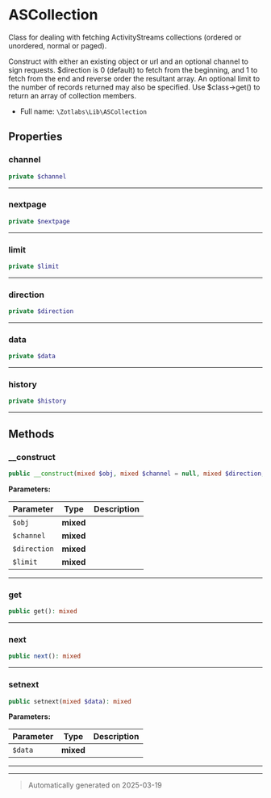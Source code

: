 
# ASCollection

Class for dealing with fetching ActivityStreams collections (ordered or unordered, normal or paged).

Construct with either an existing object or url and an optional channel to sign requests.
$direction is 0 (default) to fetch from the beginning, and 1 to fetch from the end and reverse order the resultant array.
An optional limit to the number of records returned may also be specified.
Use $class->get() to return an array of collection members.

* Full name: `\Zotlabs\Lib\ASCollection`



## Properties


### channel



```php
private $channel
```






***

### nextpage



```php
private $nextpage
```






***

### limit



```php
private $limit
```






***

### direction



```php
private $direction
```






***

### data



```php
private $data
```






***

### history



```php
private $history
```






***

## Methods


### __construct



```php
public __construct(mixed $obj, mixed $channel = null, mixed $direction, mixed $limit): mixed
```








**Parameters:**

| Parameter | Type | Description |
|-----------|------|-------------|
| `$obj` | **mixed** |  |
| `$channel` | **mixed** |  |
| `$direction` | **mixed** |  |
| `$limit` | **mixed** |  |





***

### get



```php
public get(): mixed
```












***

### next



```php
public next(): mixed
```












***

### setnext



```php
public setnext(mixed $data): mixed
```








**Parameters:**

| Parameter | Type | Description |
|-----------|------|-------------|
| `$data` | **mixed** |  |





***


***
> Automatically generated on 2025-03-19
